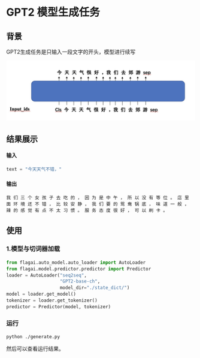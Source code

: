 # GPT2 模型生成任务

## 背景
GPT2生成任务是只输入一段文字的开头，模型进行续写



![gpt2.png](./img/gpt2_writing_model.png)

## 结果展示

#### 输入
```python
text = "今天天气不错，"
```
#### 输出
```
我 们 三 个 女 孩 子 去 吃 的 ， 因 为 是 中 午 ， 所 以 没 有 等 位 。 店 里 面 环 境 还 不 错 ， 比 较 安 静 ， 我 们 要 的 鸳 鸯 锅 底 ， 味 道 一 般 ， 辣 的 感 觉 有 点 不 太 习 惯 。 服 务 态 度 很 好 ， 可 以 刷 卡 。

```
## 使用

### 1.模型与切词器加载

```python
from flagai.auto_model.auto_loader import AutoLoader
from flagai.model.predictor.predictor import Predictor
loader = AutoLoader("seq2seq",
                    "GPT2-base-ch",
                    model_dir="./state_dict/")
model = loader.get_model()
tokenizer = loader.get_tokenizer()
predictor = Predictor(model, tokenizer)
```

### 运行

```commandline
python ./generate.py
```
然后可以查看运行结果。
